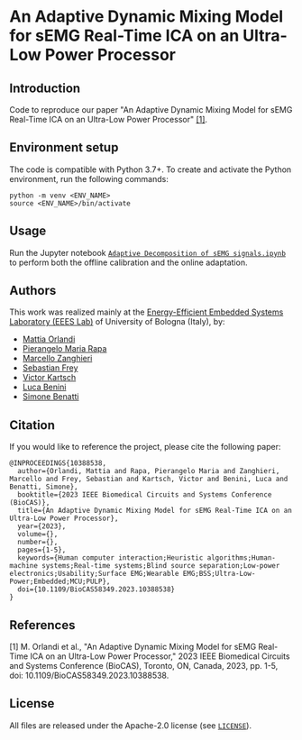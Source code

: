 # An Adaptive Dynamic Mixing Model for sEMG Real-Time ICA on an Ultra-Low Power Processor

## Introduction
Code to reproduce our paper "An Adaptive Dynamic Mixing Model for sEMG Real-Time ICA on an Ultra-Low Power Processor" [[1]](#1).

## Environment setup
The code is compatible with Python 3.7+. To create and activate the Python environment, run the following commands:
```
python -m venv <ENV_NAME>
source <ENV_NAME>/bin/activate
```

## Usage
Run the Jupyter notebook [`Adaptive Decomposition of sEMG signals.ipynb`](https://github.com/pulp-bio/adaptive-bss-semg/blob/main/Adaptive%20Decomposition%20of%20sEMG%20signals.ipynb) 
to perform both the offline calibration and the online adaptation.

## Authors
This work was realized mainly at the [Energy-Efficient Embedded Systems Laboratory (EEES Lab)](https://dei.unibo.it/it/ricerca/laboratori-di-ricerca/eees) 
of University of Bologna (Italy), by:

- [Mattia Orlandi](https://scholar.google.com/citations?hl=en&user=It3fdrEAAAAJ)
- [Pierangelo Maria Rapa](https://www.unibo.it/sitoweb/pierangelomaria.rapa/en)
- [Marcello Zanghieri](https://scholar.google.com/citations?user=WnIqQj4AAAAJ&hl=en)
- [Sebastian Frey](https://scholar.google.com/citations?user=7jhiqz4AAAAJ&hl=en)
- [Victor Kartsch](https://scholar.google.it/citations?user=0LY6szsAAAAJ&hl=it)
- [Luca Benini](https://scholar.google.com/citations?hl=en&user=8riq3sYAAAAJ)
- [Simone Benatti](https://scholar.google.com/citations?hl=en&user=8Fbi_kwAAAAJ)

## Citation
If you would like to reference the project, please cite the following paper:
```
@INPROCEEDINGS{10388538,
  author={Orlandi, Mattia and Rapa, Pierangelo Maria and Zanghieri, Marcello and Frey, Sebastian and Kartsch, Victor and Benini, Luca and Benatti, Simone},
  booktitle={2023 IEEE Biomedical Circuits and Systems Conference (BioCAS)}, 
  title={An Adaptive Dynamic Mixing Model for sEMG Real-Time ICA on an Ultra-Low Power Processor}, 
  year={2023},
  volume={},
  number={},
  pages={1-5},
  keywords={Human computer interaction;Heuristic algorithms;Human-machine systems;Real-time systems;Blind source separation;Low-power electronics;Usability;Surface EMG;Wearable EMG;BSS;Ultra-Low-Power;Embedded;MCU;PULP},
  doi={10.1109/BioCAS58349.2023.10388538}
}
```

## References
<a id="1">[1]</a>
M. Orlandi et al., "An Adaptive Dynamic Mixing Model for sEMG Real-Time ICA on an Ultra-Low Power Processor," 2023 IEEE Biomedical Circuits and Systems Conference (BioCAS), Toronto, ON, Canada, 2023, pp. 1-5, doi: 10.1109/BioCAS58349.2023.10388538.

## License
All files are released under the Apache-2.0 license (see [`LICENSE`](https://github.com/pulp-bio/adaptive-bss-semg/blob/main/LICENSE)).

